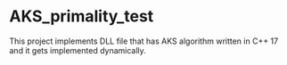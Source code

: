 # AKS_primality_test
This project implements DLL file that has AKS algorithm written in C++ 17 and it gets implemented dynamically.
